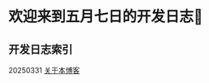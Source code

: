# 欢迎来到五月七日的开发日志🥰

## 开发日志索引
20250331 [关于本博客](https://github.com/fivsevn/fivsevn-devlog/blob/main/content/00-about-the-blog)
